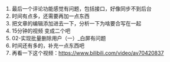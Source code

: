 1. 最后一个评论功能感觉有问题，包括接口，好像同步不到后台
2. 时间有点多，还需要再加一点东西
3. 把文章的编辑添加进去一下，分析一下为啥要合写在一起
4. 15分钟的视频 变成二个吧
5. 02-实现批量删除用户（一）_白屏有问题
6. 时间还有多的，补充一点东西吧
7. 再看一下这个视频：https://www.bilibili.com/video/av70420837